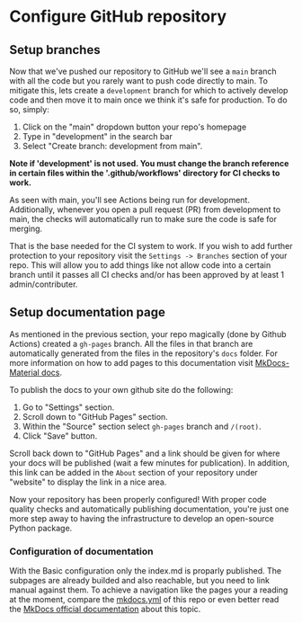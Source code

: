 # Configure GitHub repository

## Setup branches
Now that we've pushed our repository to GitHub we'll see a `main` branch with all the code but you rarely want to push code directly to main. To mitigate this, lets create a `development` branch for which to actively develop code and then move it to main once we think it's safe for production. To do so, simply: 

1. Click on the "main" dropdown button your repo's homepage
2. Type in "development" in the search bar
3. Select "Create branch: development from main".

**Note if 'development' is not used. You must change the branch reference in certain files within the '.github/workflows' directory for CI checks to work.**

As seen with main, you'll see Actions being run for development. Additionally, whenever you open a pull request (PR) from development to main, the checks will automatically run to make sure the code is safe for merging.

That is the base needed for the CI system to work. If you wish to add further protection to your repository visit the `Settings -> Branches` section of your repo. This will allow you to add things like not allow code into a certain branch until it passes all CI checks and/or has been approved by at least 1 admin/contributer.

## Setup documentation page
As mentioned in the previous section, your repo magically (done by Github Actions) created a `gh-pages` branch. All the files in that branch are automatically generated from the files in the repository's `docs` folder. For more information on how to add pages to this documentation visit [MkDocs-Material docs](https://squidfunk.github.io/mkdocs-material/).

To publish the docs to your own github site do the following:

1. Go to "Settings" section.
2. Scroll down to "GitHub Pages" section.
3. Within the "Source" section select `gh-pages` branch and `/(root)`.
4. Click "Save" button.

Scroll back down to "GitHub Pages" and a link should be given for where your docs will be published (wait a few minutes for publication). In addition, this link can be added in the `About` section of your repository under "website" to display the link in a nice area.

Now your repository has been properly configured! With proper code quality checks and automatically publishing documentation, you're just one more step away to having the infrastructure to develop an open-source Python package.

### Configuration of documentation
With the Basic configuration only the index.md is proparly published. The subpages are already builded and also reachable, but you need to link manual against them. To achieve a navigation like the pages your a reading at the moment, compare the [mkdocs.yml](../../mkdocs.yml) of this repo or even better read the [MkDocs official documentation](https://squidfunk.github.io/mkdocs-material/setup/changing-the-colors/) about this topic.
